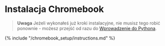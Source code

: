 # Instalacja Chromebook

> **Uwaga** Jeżeli wykonałeś już kroki instalacyjne, nie musisz tego robić ponownie - możesz przejść od razu do [Wprowadzenie do Pythona](../python_introduction/README.md).

{% include "/chromebook_setup/instructions.md" %}
